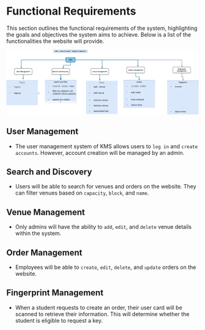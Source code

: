 # Functional Requirements

This section outlines the functional requirements of the system, highlighting the goals and objectives the system aims to achieve. Below is a list of the functionalities the website will provide.

![functional image](../assets/functional%20requirements.drawio.png)

## User Management

- The user management system of KMS allows users to `log in` and `create accounts`. However, account creation will be managed by an admin.

## Search and Discovery

- Users will be able to search for venues and orders on the website. They can filter venues based on `capacity`, `block`, and `name`.

## Venue Management

- Only admins will have the ability to `add`, `edit`, and `delete` venue details within the system.

## Order Management

- Employees will be able to `create`, `edit`, `delete`, and `update` orders on the website.

## Fingerprint Management

- When a student requests to create an order, their user card will be scanned to retrieve their information. This will determine whether the student is eligible to request a key.
